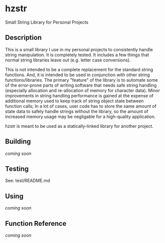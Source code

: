 hzstr
=====

Small String Library for Personal Projects

Description
-----------

This is a small library I use in my personal projects to consistently handle
string manipulation.  It is completely tested.  It includes a few things that
normal string libraries leave out (e.g. letter case conversions).

This is not intended to be a complete replacement for the standard string
functions.  And, it is intended to be used in conjunction with other string
functions/libraries.  The primary "feature" of the library is to automate
some of the error-prone parts of writing software that needs safe string
handling (especially allocation and re-allocation of memory for character
data).  Minor improvements in string handling performance is gained at the
expense of additional memory used to keep track of string object state between
function calls;  In a lot of cases, user code has to store the same amount of
state data to safely handle strings without the library, so the amount of
increased memory usage may be negligable for a high-quality application.

hzstr is meant to be used as a statically-linked library for another project.

Building
--------

_coming soon_

Testing
-------

See: test/README.md

Using
-----

_coming soon_

Function Reference
------------------

_coming soon_
